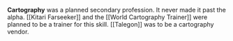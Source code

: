 **Cartography** was a planned secondary profession. It never made it past the alpha. [[Kitari Farseeker]] and the [[World Cartography Trainer]] were planned to be a trainer for this skill. [[Talegon]] was to be a cartography vendor. 